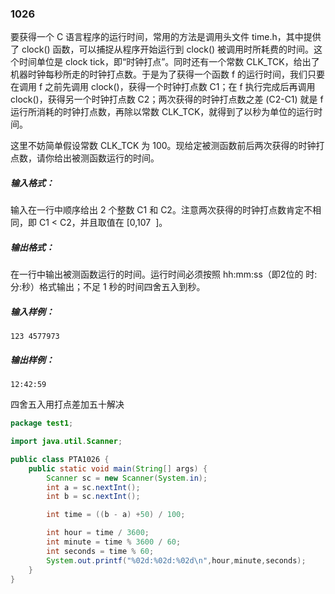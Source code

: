 ### 1026
要获得一个 C 语言程序的运行时间，常用的方法是调用头文件 time.h，其中提供了 clock() 函数，可以捕捉从程序开始运行到 clock() 被调用时所耗费的时间。这个时间单位是 clock tick，即“时钟打点”。同时还有一个常数 CLK_TCK，给出了机器时钟每秒所走的时钟打点数。于是为了获得一个函数 f 的运行时间，我们只要在调用 f 之前先调用 clock()，获得一个时钟打点数 C1；在 f 执行完成后再调用 clock()，获得另一个时钟打点数 C2；两次获得的时钟打点数之差 (C2-C1) 就是 f 运行所消耗的时钟打点数，再除以常数 CLK_TCK，就得到了以秒为单位的运行时间。

这里不妨简单假设常数 CLK_TCK 为 100。现给定被测函数前后两次获得的时钟打点数，请你给出被测函数运行的时间。

##### 输入格式：  
输入在一行中顺序给出 2 个整数 C1 和 C2。注意两次获得的时钟打点数肯定不相同，即 C1 < C2，并且取值在 [0,10
​7
​​ ]。  

##### 输出格式：  
在一行中输出被测函数运行的时间。运行时间必须按照 hh:mm:ss（即2位的 时:分:秒）格式输出；不足 1 秒的时间四舍五入到秒。  

##### 输入样例：  
`123 4577973 `
##### 输出样例：  
`12:42:59`  

四舍五入用打点差加五十解决

```java
package test1;

import java.util.Scanner;

public class PTA1026 {
    public static void main(String[] args) {
        Scanner sc = new Scanner(System.in);
        int a = sc.nextInt();
        int b = sc.nextInt();

        int time = ((b - a) +50) / 100;

        int hour = time / 3600;
        int minute = time % 3600 / 60;
        int seconds = time % 60;
        System.out.printf("%02d:%02d:%02d\n",hour,minute,seconds);
    }
}
```
